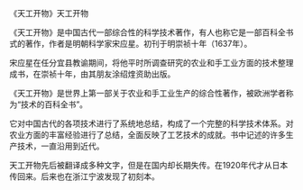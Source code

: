 《天工开物》天工开物

《天工开物》是中国古代一部综合性的科学技术著作，有人也称它是一部百科全书式的著作，作者是明朝科学家宋应星。初刊于明崇祯十年（1637年）。

宋应星在任分宜县教谕期间，将他平时所调查研究的农业和手工业方面的技术整理成书，在崇祯十年，由其朋友涂绍煃资助出版。

《天工开物》是世界上第一部关于农业和手工业生产的综合性著作，被欧洲学者称为“技术的百科全书”。

它对中国古代的各项技术进行了系统地总结，构成了一个完整的科学技术体系。对农业方面的丰富经验进行了总结，全面反映了工艺技术的成就。书中记述的许多生产技术，一直沿用到近代。

天工开物先后被翻译成多种文字，但是在国内却长期失传。在1920年代才从日本传回来。后来也在浙江宁波发现了初刻本。

